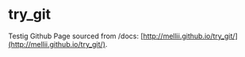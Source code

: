 # try_git

Testig Github Page sourced from /docs: [http://mellii.github.io/try_git/](http://mellii.github.io/try_git/).
